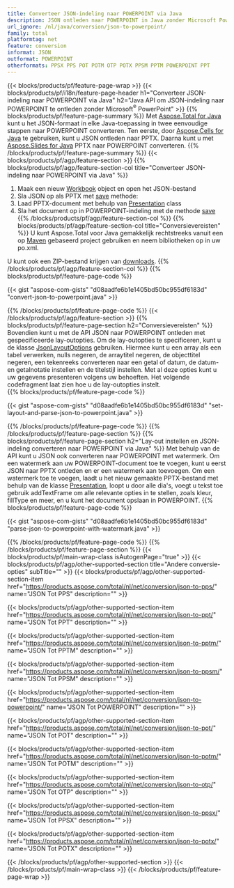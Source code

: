 ```yaml
---
title: Converteer JSON-indeling naar POWERPOINT via Java
description: JSON ontleden naar POWERPOINT in Java zonder Microsoft PowerPoint te gebruiken
url_ignore: /nl/java/conversion/json-to-powerpoint/
family: total
platformtag: net
feature: conversion
informat: JSON
outformat: POWERPOINT
otherformats: PPSX PPS POT POTM OTP POTX PPSM PPTM POWERPOINT PPT
---
```

{{< blocks/products/pf/feature-page-wrap >}}
{{< blocks/products/pf/i18n/feature-page-header h1="Converteer JSON-indeling naar POWERPOINT via Java" h2="Java API om JSON-indeling naar POWERPOINT te ontleden zonder Microsoft<sup>&reg;</sup> PowerPoint" >}}
{{% blocks/products/pf/feature-page-summary %}}
Met [Aspose.Total for Java](https://products.aspose.com/total/java/) kunt u het JSON-formaat in elke Java-toepassing in twee eenvoudige stappen naar POWERPOINT converteren. Ten eerste, door [Aspose.Cells for Java](https://products.aspose.com/cells/java/) te gebruiken, kunt u JSON ontleden naar PPTX. Daarna kunt u met [Aspose.Slides for Java](https://products.aspose.com/slides/java/) PPTX naar POWERPOINT converteren.
{{% /blocks/products/pf/feature-page-summary  %}}
{{< blocks/products/pf/agp/feature-section >}}
{{% blocks/products/pf/agp/feature-section-col title="Converteer JSON-indeling naar POWERPOINT via Java" %}}
1. Maak een nieuw [Workbook](https://reference.aspose.com/cells/java/com.aspose.cells/Workbook) object en open het JSON-bestand
2. Sla JSON op als PPTX met [save](https://reference.aspose.com/cells/java/com.aspose.cells/workbook#save(java.lang.String,%20com.aspose.cells.SaveOptions) ) methode:
3. Laad PPTX-document met behulp van [Presentation](https://reference.aspose.com/slides/java/com.aspose.slides/Presentation) class
4. Sla het document op in POWERPOINT-indeling met de methode [save](https://reference.aspose.com/slides/java/com.aspose.slides/Presentation#save-java.lang.String-int-)
{{% /blocks/products/pf/agp/feature-section-col %}}
{{% blocks/products/pf/agp/feature-section-col title="Conversievereisten" %}}
U kunt Aspose.Total voor Java gemakkelijk rechtstreeks vanuit een op [Maven](https://repository.aspose.com/webapp/#/artifacts/browse/tree/General/repo/com/aspose/aspose-total) gebaseerd project gebruiken en neem bibliotheken op in uw po.xml.

U kunt ook een ZIP-bestand krijgen van [downloads](https://releases.aspose.com/total/java).
{{% /blocks/products/pf/agp/feature-section-col %}}
{{% blocks/products/pf/feature-page-code %}}

{{< gist "aspose-com-gists" "d08aadfe6b1e1405bd50bc955df6183d" "convert-json-to-powerpoint.java" >}}


{{% /blocks/products/pf/feature-page-code %}}
{{< /blocks/products/pf/agp/feature-section >}}
{{% blocks/products/pf/feature-page-section  h2="Conversievereisten" %}}
Bovendien kunt u met de API JSON naar POWERPOINT ontleden met gespecificeerde lay-outopties. Om de lay-outopties te specificeren, kunt u de klasse [JsonLayoutOptions](https://reference.aspose.com/cells/java/com.aspose.cells/jsonlayoutoptions) gebruiken. Hiermee kunt u een array als een tabel verwerken, nulls negeren, de arraytitel negeren, de objecttitel negeren, een tekenreeks converteren naar een getal of datum, de datum- en getalnotatie instellen en de titelstijl instellen. Met al deze opties kunt u uw gegevens presenteren volgens uw behoeften. Het volgende codefragment laat zien hoe u de lay-outopties instelt.  
{{% blocks/products/pf/feature-page-code %}}

{{< gist "aspose-com-gists" "d08aadfe6b1e1405bd50bc955df6183d" "set-layout-and-parse-json-to-powerpoint.java" >}}

{{% /blocks/products/pf/feature-page-code  %}}
{{% /blocks/products/pf/feature-page-section %}}
{{% blocks/products/pf/feature-page-section  h2="Lay-out instellen en JSON-indeling converteren naar POWERPOINT via Java" %}}
Met behulp van de API kunt u JSON ook converteren naar POWERPOINT met watermerk. Om een watermerk aan uw POWERPOINT-document toe te voegen, kunt u eerst JSON naar PPTX ontleden en er een watermerk aan toevoegen. Om een watermerk toe te voegen, laadt u het nieuw gemaakte PPTX-bestand met behulp van de klasse [Presentation](https://reference.aspose.com/slides/java/com.aspose.slides/Presentation), loopt u door alle dia's, voegt u tekst toe gebruik addTextFrame om alle relevante opties in te stellen, zoals kleur, fillType en meer, en u kunt het document opslaan in POWERPOINT. 
{{% blocks/products/pf/feature-page-code %}}

{{< gist "aspose-com-gists" "d08aadfe6b1e1405bd50bc955df6183d" "parse-json-to-powerpoint-with-watermark.java" >}}

{{% /blocks/products/pf/feature-page-code  %}}
{{% /blocks/products/pf/feature-page-section %}}
{{< blocks/products/pf/main-wrap-class isAutogenPage="true" >}}
{{< blocks/products/pf/agp/other-supported-section title="Andere conversie-opties" subTitle="" >}}
{{< blocks/products/pf/agp/other-supported-section-item href="https://products.aspose.com/total/nl/net/conversion/json-to-pps/" name="JSON Tot PPS" description="" >}}

{{< blocks/products/pf/agp/other-supported-section-item href="https://products.aspose.com/total/nl/net/conversion/json-to-ppt/" name="JSON Tot PPT" description="" >}}

{{< blocks/products/pf/agp/other-supported-section-item href="https://products.aspose.com/total/nl/net/conversion/json-to-pptm/" name="JSON Tot PPTM" description="" >}}

{{< blocks/products/pf/agp/other-supported-section-item href="https://products.aspose.com/total/nl/net/conversion/json-to-ppsm/" name="JSON Tot PPSM" description="" >}}

{{< blocks/products/pf/agp/other-supported-section-item href="https://products.aspose.com/total/nl/net/conversion/json-to-powerpoint/" name="JSON Tot POWERPOINT" description="" >}}

{{< blocks/products/pf/agp/other-supported-section-item href="https://products.aspose.com/total/nl/net/conversion/json-to-pot/" name="JSON Tot POT" description="" >}}

{{< blocks/products/pf/agp/other-supported-section-item href="https://products.aspose.com/total/nl/net/conversion/json-to-potm/" name="JSON Tot POTM" description="" >}}

{{< blocks/products/pf/agp/other-supported-section-item href="https://products.aspose.com/total/nl/net/conversion/json-to-otp/" name="JSON Tot OTP" description="" >}}

{{< blocks/products/pf/agp/other-supported-section-item href="https://products.aspose.com/total/nl/net/conversion/json-to-ppsx/" name="JSON Tot PPSX" description="" >}}

{{< blocks/products/pf/agp/other-supported-section-item href="https://products.aspose.com/total/nl/net/conversion/json-to-potx/" name="JSON Tot POTX" description="" >}}


{{< /blocks/products/pf/agp/other-supported-section >}}
{{< /blocks/products/pf/main-wrap-class >}}
{{< /blocks/products/pf/feature-page-wrap >}}